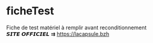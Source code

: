 # ficheTest
Fiche de test matériel à remplir avant reconditionnement
 <br> 𝙎𝙄𝙏𝙀 𝙊𝙁𝙁𝙄𝘾𝙄𝙀𝙇 ⇉ https://lacapsule.bzh <br><br><br>
